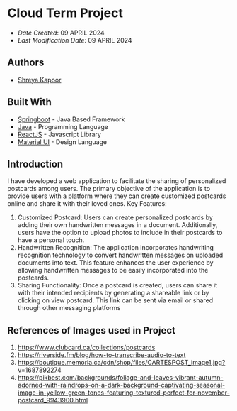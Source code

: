 # Cloud Term Project

* *Date Created*: 09 APRIL 2024
* *Last Modification Date*: 09 APRIL 2024


## Authors

* [Shreya Kapoor](sh820878@dal.ca)

## Built With

* [Springboot](https://spring.io/projects/spring-boot) - Java Based Framework
* [Java](https://www.oracle.com/ca-fr/java/technologies/java-se-glance.html) - Programming Language
* [ReactJS](https://react.dev/) - Javascript Library
* [Material UI](https://mui.com/material-ui/) - Design Language

## Introduction

I have developed a web application to facilitate the sharing of personalized postcards among users. The 
primary objective of the application is to provide users with a platform where they can create customized 
postcards online and share it with their loved ones.
Key Features:
1. Customized Postcard: Users can create personalized postcards by adding their own 
handwritten messages in a document. Additionally, users have the option to upload photos to 
include in their postcards to have a personal touch. 
2. Handwritten Recognition: The application incorporates handwriting recognition technology 
to convert handwritten messages on uploaded documents into text. This feature enhances the 
user experience by allowing handwritten messages to be easily incorporated into the 
postcards.
3. Sharing Functionality: Once a postcard is created, users can share it with their intended 
recipients by generating a shareable link or by clicking on view postcard. This link can be 
sent via email or shared through other messaging platforms

## References of Images used in Project

1. https://www.clubcard.ca/collections/postcards
2. https://riverside.fm/blog/how-to-transcribe-audio-to-text
3. https://boutique.memoria.ca/cdn/shop/files/CARTESPOST_image1.jpg?v=1687892274
4. https://pikbest.com/backgrounds/foliage-and-leaves-vibrant-autumn-adorned-with-raindrops-on-a-dark-background-captivating-seasonal-image-in-yellow-green-tones-featuring-textured-perfect-for-november-postcard_9943900.html 
